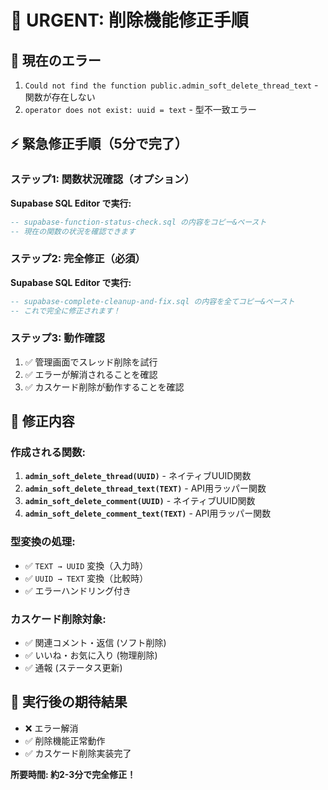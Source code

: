 # 🚨 URGENT: 削除機能修正手順

## 🎯 現在のエラー
1. `Could not find the function public.admin_soft_delete_thread_text` - 関数が存在しない
2. `operator does not exist: uuid = text` - 型不一致エラー

## ⚡ 緊急修正手順（5分で完了）

### ステップ1: 関数状況確認（オプション）
**Supabase SQL Editor で実行:**
```sql
-- supabase-function-status-check.sql の内容をコピー&ペースト
-- 現在の関数の状況を確認できます
```

### ステップ2: 完全修正（必須）
**Supabase SQL Editor で実行:**
```sql
-- supabase-complete-cleanup-and-fix.sql の内容を全てコピー&ペースト
-- これで完全に修正されます！
```

### ステップ3: 動作確認
1. ✅ 管理画面でスレッド削除を試行
2. ✅ エラーが解消されることを確認
3. ✅ カスケード削除が動作することを確認

## 🔧 修正内容

### 作成される関数:
1. **`admin_soft_delete_thread(UUID)`** - ネイティブUUID関数
2. **`admin_soft_delete_thread_text(TEXT)`** - API用ラッパー関数
3. **`admin_soft_delete_comment(UUID)`** - ネイティブUUID関数
4. **`admin_soft_delete_comment_text(TEXT)`** - API用ラッパー関数

### 型変換の処理:
- ✅ `TEXT → UUID` 変換（入力時）
- ✅ `UUID → TEXT` 変換（比較時）
- ✅ エラーハンドリング付き

### カスケード削除対象:
- ✅ 関連コメント・返信 (ソフト削除)
- ✅ いいね・お気に入り (物理削除)  
- ✅ 通報 (ステータス更新)

## 🎊 実行後の期待結果
- ❌ エラー解消
- ✅ 削除機能正常動作
- ✅ カスケード削除実装完了

**所要時間: 約2-3分で完全修正！**
